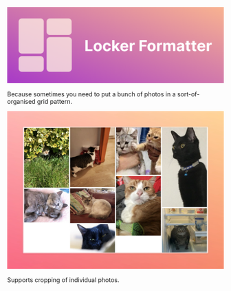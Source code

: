 <img src="docs/Title.png" />

Because sometimes you need to put a bunch of photos in a sort-of-organised grid pattern.

![alt text](docs/image.webp)

Supports cropping of individual photos.
